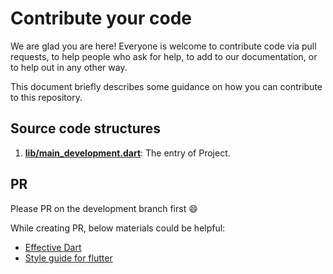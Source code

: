 # Contribute your code

We are glad you are here! Everyone is welcome to contribute code via pull requests, to help people who ask for help, to add to our documentation, or to help out in any other way.

This document briefly describes some guidance on how you can contribute to this repository.

## Source code structures

1. **[lib/main_development.dart](lib/main_development.dart)**: The entry of Project.

## PR

Please PR on the development branch first :smile:

While creating PR, below materials could be helpful:

* [Effective Dart](https://www.dartlang.org/guides/language/effective-dart)
* [Style guide for flutter](https://github.com/flutter/flutter/wiki/Style-guide-for-Flutter-repo)